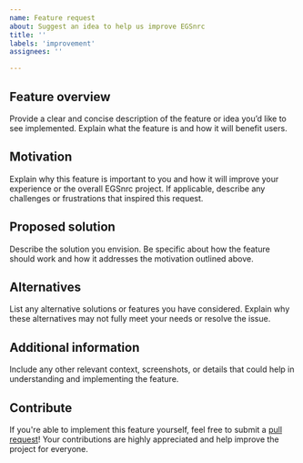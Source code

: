 ```yaml
---
name: Feature request
about: Suggest an idea to help us improve EGSnrc
title: ''
labels: 'improvement'
assignees: ''

---
```


## Feature overview

Provide a clear and concise description of the feature or idea you’d like to see
implemented. Explain what the feature is and how it will benefit users.

## Motivation

Explain why this feature is important to you and how it will improve your
experience or the overall EGSnrc project. If applicable, describe any challenges
or frustrations that inspired this request.

## Proposed solution

Describe the solution you envision. Be specific about how the feature should
work and how it addresses the motivation outlined above.

## Alternatives

List any alternative solutions or features you have considered. Explain why
these alternatives may not fully meet your needs or resolve the issue.

## Additional information

Include any other relevant context, screenshots, or details that could help in
understanding and implementing the feature.

## Contribute

If you're able to implement this feature yourself, feel free to submit a [pull
request](https://github.com/nrc-cnrc/EGSnrc/pulls)! Your contributions are
highly appreciated and help improve the project for everyone.
